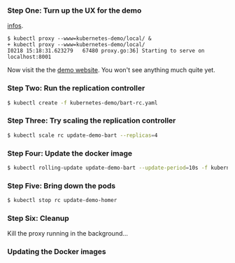 
### Step One: Turn up the UX for the demo

[infos](../../../docs/user-guide/kubectl/kubectl_proxy.md).

```
$ kubectl proxy --www=kubernetes-demo/local/ &
+ kubectl proxy --www=kubernetes-demo/local/
I0218 15:18:31.623279   67480 proxy.go:36] Starting to serve on localhost:8001
```

Now visit the the [demo website](http://172.17.8.101:8001/static).  You won't see anything much quite yet.

### Step Two: Run the replication controller

```bash
$ kubectl create -f kubernetes-demo/bart-rc.yaml
```

### Step Three: Try scaling the replication controller

```bash
$ kubectl scale rc update-demo-bart --replicas=4
```

### Step Four: Update the docker image

```bash
$ kubectl rolling-update update-demo-bart --update-period=10s -f kubernetes-demo/homer-rc.yaml
```

### Step Five: Bring down the pods

```bash
$ kubectl stop rc update-demo-homer
```

### Step Six: Cleanup

Kill the proxy running in the background...


### Updating the Docker images

